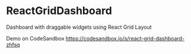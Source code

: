# ReactGridDashboard
Dashboard with draggable widgets using React Grid Layout

Demo on CodeSandbox
https://codesandbox.io/s/react-grid-dashboard-zhfsq
